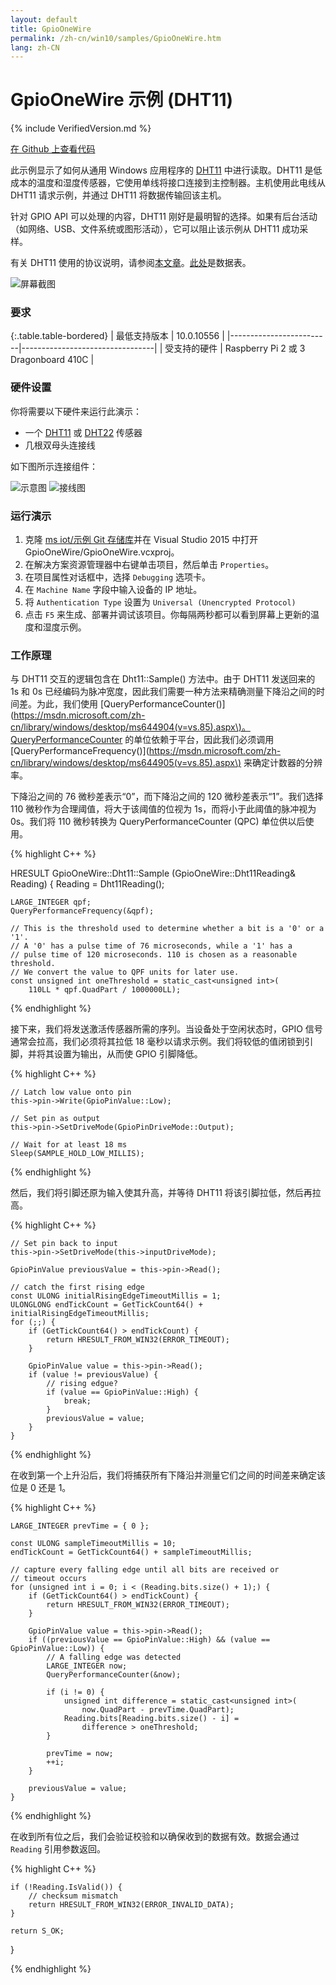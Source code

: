 ```yaml
---
layout: default
title: GpioOneWire
permalink: /zh-cn/win10/samples/GpioOneWire.htm
lang: zh-CN
---
```


# GpioOneWire 示例 \(DHT11\)

{% include VerifiedVersion.md %}

[在 Github 上查看代码](https://github.com/ms-iot/samples/blob/develop/GpioOneWire)

此示例显示了如何从通用 Windows 应用程序的 [DHT11](https://www.adafruit.com/product/386) 中进行读取。DHT11 是低成本的温度和湿度传感器，它使用单线将接口连接到主控制器。主机使用此电线从 DHT11 请求示例，并通过 DHT11 将数据传输回该主机。

针对 GPIO API 可以处理的内容，DHT11 刚好是最明智的选择。如果有后台活动（如网络、USB、文件系统或图形活动），它可以阻止该示例从 DHT11 成功采样。

有关 DHT11 使用的协议说明，请参阅[本文章](http://embedded-lab.com/blog/?p=4333)。[此处](http://akizukidenshi.com/download/ds/aosong/DHT11.pdf)是数据表。

![屏幕截图]({{site.baseurl}}/Resources/images/GpioOneWireScreen1.png)

### 要求

{:.table.table-bordered}
| 最低支持版本 | 10\.0.10556 |
|-------------------------|---------------------------------|
| 受支持的硬件 | Raspberry Pi 2 或 3<br />Dragonboard 410C |

### 硬件设置

你将需要以下硬件来运行此演示：

 * 一个 [DHT11](https://www.adafruit.com/product/386) 或 [DHT22](http://www.adafruit.com/products/385) 传感器
 * 几根双母头连接线

如下图所示连接组件：

![示意图]({{site.baseurl}}/Resources/images/GpioOneWireSchematic.png) ![接线图]({{site.baseurl}}/Resources/images/GpioOneWireFritz.png)

### 运行演示

 1. 克隆 [ms iot/示例 Git 存储库](https://github.com/ms-iot/samples/blob/develop/GpioOneWire)并在 Visual Studio 2015 中打开 GpioOneWire/GpioOneWire.vcxproj。
 1. 在解决方案资源管理器中右键单击项目，然后单击 `Properties`。
 1. 在项目属性对话框中，选择 `Debugging` 选项卡。
 1. 在 `Machine Name` 字段中输入设备的 IP 地址。
 1. 将 `Authentication Type` 设置为 `Universal (Unencrypted Protocol)`
 1. 点击 `F5` 来生成、部署并调试该项目。你每隔两秒都可以看到屏幕上更新的温度和湿度示例。

### 工作原理

与 DHT11 交互的逻辑包含在 Dht11::Sample\(\) 方法中。由于 DHT11 发送回来的 1s 和 0s 已经编码为脉冲宽度，因此我们需要一种方法来精确测量下降沿之间的时间差。为此，我们使用 \[QueryPerformanceCounter\(\)\]\(https://msdn.microsoft.com/zh-cn/library/windows/desktop/ms644904(v=vs.85).aspx\)。QueryPerformanceCounter 的单位依赖于平台，因此我们必须调用 \[QueryPerformanceFrequency\(\)\]\(https://msdn.microsoft.com/zh-cn/library/windows/desktop/ms644905(v=vs.85).aspx\) 来确定计数器的分辨率。

下降沿之间的 76 微秒差表示“0”，而下降沿之间的 120 微秒差表示“1”。我们选择 110 微秒作为合理阈值，将大于该阈值的位视为 1s，而将小于此阈值的脉冲视为 0s。我们将 110 微秒转换为 QueryPerformanceCounter \(QPC\) 单位供以后使用。

{% highlight C++ %}

HRESULT GpioOneWire::Dht11::Sample (GpioOneWire::Dht11Reading& Reading)
{
    Reading = Dht11Reading();

    LARGE_INTEGER qpf;
    QueryPerformanceFrequency(&qpf);

    // This is the threshold used to determine whether a bit is a '0' or a '1'.
    // A '0' has a pulse time of 76 microseconds, while a '1' has a
    // pulse time of 120 microseconds. 110 is chosen as a reasonable threshold.
    // We convert the value to QPF units for later use.
    const unsigned int oneThreshold = static_cast<unsigned int>(
        110LL * qpf.QuadPart / 1000000LL);

{% endhighlight %}

接下来，我们将发送激活传感器所需的序列。当设备处于空闲状态时，GPIO 信号通常会拉高，我们必须将其拉低 18 毫秒以请求示例。我们将较低的值闭锁到引脚，并将其设置为输出，从而使 GPIO 引脚降低。

{% highlight C++ %}

    // Latch low value onto pin
    this->pin->Write(GpioPinValue::Low);

    // Set pin as output
    this->pin->SetDriveMode(GpioPinDriveMode::Output);

    // Wait for at least 18 ms
    Sleep(SAMPLE_HOLD_LOW_MILLIS);

{% endhighlight %}

然后，我们将引脚还原为输入使其升高，并等待 DHT11 将该引脚拉低，然后再拉高。

{% highlight C++ %}

    // Set pin back to input
    this->pin->SetDriveMode(this->inputDriveMode);

    GpioPinValue previousValue = this->pin->Read();

    // catch the first rising edge
    const ULONG initialRisingEdgeTimeoutMillis = 1;
    ULONGLONG endTickCount = GetTickCount64() + initialRisingEdgeTimeoutMillis;
    for (;;) {
        if (GetTickCount64() > endTickCount) {
            return HRESULT_FROM_WIN32(ERROR_TIMEOUT);
        }

        GpioPinValue value = this->pin->Read();
        if (value != previousValue) {
            // rising edgue?
            if (value == GpioPinValue::High) {
                break;
            }
            previousValue = value;
        }
    }

{% endhighlight %}

在收到第一个上升沿后，我们将捕获所有下降沿并测量它们之间的时间差来确定该位是 0 还是 1。

{% highlight C++ %}

    LARGE_INTEGER prevTime = { 0 };

    const ULONG sampleTimeoutMillis = 10;
    endTickCount = GetTickCount64() + sampleTimeoutMillis;

    // capture every falling edge until all bits are received or
    // timeout occurs
    for (unsigned int i = 0; i < (Reading.bits.size() + 1);) {
        if (GetTickCount64() > endTickCount) {
            return HRESULT_FROM_WIN32(ERROR_TIMEOUT);
        }

        GpioPinValue value = this->pin->Read();
        if ((previousValue == GpioPinValue::High) && (value == GpioPinValue::Low)) {
            // A falling edge was detected
            LARGE_INTEGER now;
            QueryPerformanceCounter(&now);

            if (i != 0) {
                unsigned int difference = static_cast<unsigned int>(
                    now.QuadPart - prevTime.QuadPart);
                Reading.bits[Reading.bits.size() - i] =
                    difference > oneThreshold;
            }

            prevTime = now;
            ++i;
        }

        previousValue = value;
    }

{% endhighlight %}

在收到所有位之后，我们会验证校验和以确保收到的数据有效。数据会通过 `Reading` 引用参数返回。

{% highlight C++ %}

    if (!Reading.IsValid()) {
        // checksum mismatch
        return HRESULT_FROM_WIN32(ERROR_INVALID_DATA);
    }

    return S_OK;
}

{% endhighlight %}

